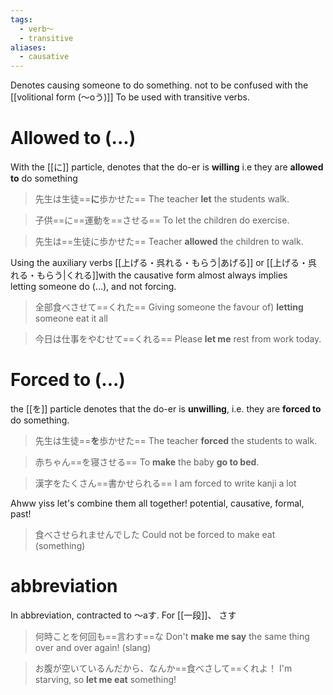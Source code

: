 ```yaml
---
tags:
  - verb〜
  - transitive
aliases:
  - causative
---
```

Denotes causing someone to do something.
not to be confused with the [[volitional form (〜oう)]]
To be used with transitive verbs.
# Allowed to (...)
With the [[に]] particle, denotes that the do-er is **willing**  i.e they are **allowed to** do something  
>先生は生徒==**に**歩かせた==
>The teacher **let** the students walk.

>子供==に==運動を==させる==
>To let the children do exercise.

>先生は==生徒に歩かせた==
>Teacher **allowed** the children to walk.

Using the auxiliary verbs [[上げる・呉れる・もらう|あげる]] or [[上げる・呉れる・もらう|くれる]]with the causative form almost always implies letting someone do (...), and not forcing.

>全部食べさせて==くれた==
>Giving someone the favour of) **letting** someone eat it all

>今日は仕事をやむせて==くれる==
>Please **let me** rest from work today.


# Forced to (...)
the [[を]] particle denotes that the do-er is **unwilling**, i.e. they are **forced to** do something.
>先生は生徒==**を**歩かせた==
>The teacher **forced** the students to walk.

>赤ちゃん==を寝させる==
>To **make** the baby **go to bed**.

>漢字をたくさん==書かせられる==
>I am forced to write kanji a lot

Ahww yiss let's combine them all together! potential, causative, formal, past!
>食べさせられませんでした
>Could not be forced to make eat (something)

# abbreviation
In abbreviation, contracted to ～aす. For [[一段]]、 さす
>何時ことを何回も==言わす==な
Don't **make me say** the same thing over and over again! (slang)

>お腹が空いているんだから、なんか==食べさして==くれよ！
>I'm starving, so **let me eat** something!